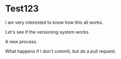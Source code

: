 # Test123

I am very interested to know how this all works.

Let's see if the versioning system works.

A new process. 

What happens if I don't commit, but do a pull request. 
